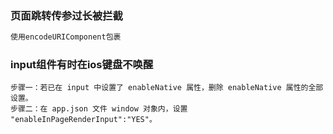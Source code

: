### 页面跳转传参过长被拦截

```js
使用encodeURIComponent包裹
```


### input组件有时在ios键盘不唤醒

```
步骤一：若已在 input 中设置了 enableNative 属性，删除 enableNative 属性的全部设置。
步骤二：在 app.json 文件 window 对象内，设置 "enableInPageRenderInput":"YES"。
```

